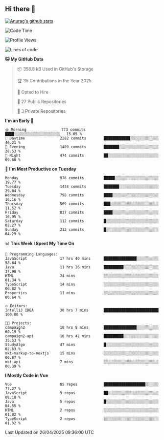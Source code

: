 ## Hi there 👋

[![Anurag's github stats](https://github-readme-stats.vercel.app/api?username=Songwonseok)](https://github.com/anuraghazra/github-readme-stats)



<!--START_SECTION:waka-->
![Code Time](http://img.shields.io/badge/Code%20Time-3%2C404%20hrs%2030%20mins-blue)

![Profile Views](http://img.shields.io/badge/Profile%20Views-0-blue)

![Lines of code](https://img.shields.io/badge/From%20Hello%20World%20I%27ve%20Written-34.8%20million%20lines%20of%20code-blue)

**🐱 My GitHub Data** 

> 📦 358.8 kB Used in GitHub's Storage 
 > 
> 🏆 35 Contributions in the Year 2025
 > 
> 💼 Opted to Hire
 > 
> 📜 27 Public Repositories 
 > 
> 🔑 3 Private Repositories 
 > 
**I'm an Early 🐤** 

```text
🌞 Morning                773 commits         ████░░░░░░░░░░░░░░░░░░░░░   15.65 % 
🌆 Daytime                2282 commits        ████████████░░░░░░░░░░░░░   46.21 % 
🌃 Evening                1409 commits        ███████░░░░░░░░░░░░░░░░░░   28.53 % 
🌙 Night                  474 commits         ██░░░░░░░░░░░░░░░░░░░░░░░   09.60 % 
```
📅 **I'm Most Productive on Tuesday** 

```text
Monday                   976 commits         █████░░░░░░░░░░░░░░░░░░░░   19.77 % 
Tuesday                  1434 commits        ███████░░░░░░░░░░░░░░░░░░   29.04 % 
Wednesday                798 commits         ████░░░░░░░░░░░░░░░░░░░░░   16.16 % 
Thursday                 569 commits         ███░░░░░░░░░░░░░░░░░░░░░░   11.52 % 
Friday                   837 commits         ████░░░░░░░░░░░░░░░░░░░░░   16.95 % 
Saturday                 112 commits         █░░░░░░░░░░░░░░░░░░░░░░░░   02.27 % 
Sunday                   212 commits         █░░░░░░░░░░░░░░░░░░░░░░░░   04.29 % 
```


📊 **This Week I Spent My Time On** 

```text
💬 Programming Languages: 
JavaScript               17 hrs 40 mins      ███████████████░░░░░░░░░░   58.64 % 
Java                     11 hrs 26 mins      █████████░░░░░░░░░░░░░░░░   37.98 % 
HTML                     24 mins             ░░░░░░░░░░░░░░░░░░░░░░░░░   01.34 % 
TypeScript               14 mins             ░░░░░░░░░░░░░░░░░░░░░░░░░   00.82 % 
Properties               11 mins             ░░░░░░░░░░░░░░░░░░░░░░░░░   00.64 % 

🔥 Editors: 
IntelliJ IDEA            30 hrs 7 mins       █████████████████████████   100.00 % 

🐱‍💻 Projects: 
campaign2                18 hrs 8 mins       ███████████████░░░░░░░░░░   60.19 % 
campaign2-api            10 hrs 42 mins      █████████░░░░░░░░░░░░░░░░   35.53 % 
StudyAlgo                47 mins             █░░░░░░░░░░░░░░░░░░░░░░░░   02.63 % 
mkt-markup-to-nextjs     15 mins             ░░░░░░░░░░░░░░░░░░░░░░░░░   00.87 % 
mkt-api                  7 mins              ░░░░░░░░░░░░░░░░░░░░░░░░░   00.39 % 
```

**I Mostly Code in Vue** 

```text
Vue                      85 repos            ███████████████████░░░░░░   77.27 % 
JavaScript               9 repos             ██░░░░░░░░░░░░░░░░░░░░░░░   08.18 % 
Java                     5 repos             █░░░░░░░░░░░░░░░░░░░░░░░░   04.55 % 
HTML                     2 repos             ░░░░░░░░░░░░░░░░░░░░░░░░░   01.82 % 
TypeScript               2 repos             ░░░░░░░░░░░░░░░░░░░░░░░░░   01.82 % 
```




 Last Updated on 26/04/2025 09:36:00 UTC
<!--END_SECTION:waka-->
